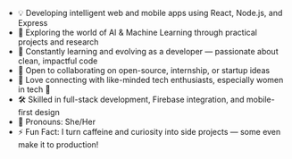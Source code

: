 - 💡 Developing intelligent web and mobile apps using React, Node.js, and Express
- 🤖 Exploring the world of AI & Machine Learning through practical projects and research
- 🌱 Constantly learning and evolving as a developer — passionate about clean, impactful code
- 🤝 Open to collaborating on open-source, internship, or startup ideas
- 💬 Love connecting with like-minded tech enthusiasts, especially women in tech 💪
- 🛠️ Skilled in full-stack development, Firebase integration, and mobile-first design
- 🙋 Pronouns: She/Her
- ⚡ Fun Fact: I turn caffeine and curiosity into side projects — some even make it to production!
